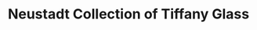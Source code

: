 ---
layout: repo
title: "Neustadt Collection of Tiffany Glass"
id: 20757
permalink: repos/20757/
---